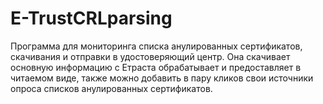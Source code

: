 # E-TrustCRLparsing
Программа для мониторинга списка анулированных сертификатов, скачивания и отправки в удостоверяющий центр. Она скачивает основную  информацию с Етраста обрабатывает и предоставляет в читаемом виде, также можно добавить в пару кликов свои источники опроса списков анулированных сертификатов.
